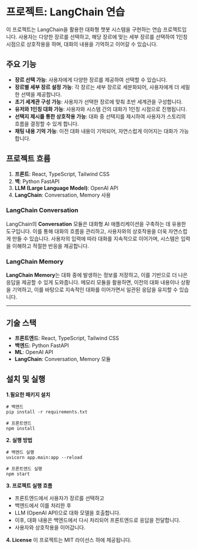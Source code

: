 # 프로젝트: LangChain 연습

이 프로젝트는 LangChain을 활용한 대화형 챗봇 시스템을 구현하는 연습 프로젝트입니다. 사용자는 다양한 장르를 선택하고, 해당 장르에 맞는 세부 장르를 선택하여 1인칭 시점으로 상호작용을 하며, 대화의 내용을 기억하고 이어갈 수 있습니다.

## 주요 기능

- **장르 선택 가능**: 사용자에게 다양한 장르를 제공하여 선택할 수 있습니다.
- **장르별 세부 장르 설정 가능**: 각 장르는 세부 장르로 세분화되어, 사용자에게 더 세밀한 선택을 제공합니다.
- **초기 세계관 구성 가능**: 사용자가 선택한 장르에 맞춰 초반 세계관을 구성합니다.
- **유저와 1인칭 대화 가능**: 사용자와 시스템 간의 대화가 1인칭 시점으로 진행됩니다.
- **선택지 제시를 통한 상호작용 가능**: 대화 중 선택지를 제시하여 사용자가 스토리의 흐름을 결정할 수 있게 합니다.
- **채팅 내용 기억 가능**: 이전 대화 내용이 기억되어, 자연스럽게 이어지는 대화가 가능합니다.

## 프로젝트 흐름

1. **프론트**: React, TypeScript, Tailwind CSS
2. **백**: Python FastAPI
3. **LLM (Large Language Model)**: OpenAI API
4. **LangChain**: Conversation, Memory 사용

### LangChain Conversation

LangChain의 **Conversation** 모듈은 대화형 AI 애플리케이션을 구축하는 데 유용한 도구입니다. 이를 통해 대화의 흐름을 관리하고, 사용자와의 상호작용을 더욱 자연스럽게 만들 수 있습니다. 사용자의 입력에 따라 대화를 지속적으로 이어가며, 시스템은 입력을 이해하고 적절한 반응을 제공합니다.

### LangChain Memory

**LangChain Memory**는 대화 중에 발생하는 정보를 저장하고, 이를 기반으로 더 나은 응답을 제공할 수 있게 도와줍니다. 메모리 모듈을 활용하면, 이전의 대화 내용이나 상황을 기억하고, 이를 바탕으로 지속적인 대화를 이어가면서 일관된 응답을 유지할 수 있습니다.

---

## 기술 스택

- **프론트엔드**: React, TypeScript, Tailwind CSS
- **백엔드**: Python FastAPI
- **ML**: OpenAI API
- **LangChain**: Conversation, Memory 모듈

## 설치 및 실행

**1.필요한 패키지 설치**

```
# 백엔드
pip install -r requirements.txt

# 프론트엔드
npm install
```

**2. 실행 방법**
```
# 백엔드 실행
uvicorn app.main:app --reload

# 프론트엔드 실행
npm start
```

**3. 프로젝트 실행 흐름**

- 프론트엔드에서 사용자가 장르를 선택하고
- 백엔드에서 이를 처리한 후
- LLM (OpenAI API)으로 대화 모델을 호출합니다.
- 이후, 대화 내용은 백엔드에서 다시 처리되어 프론트엔드로 응답을 전달합니다.
- 사용자와 상호작용을 이어갑니다.


**4. License**
이 프로젝트는 MIT 라이선스 하에 제공됩니다.
